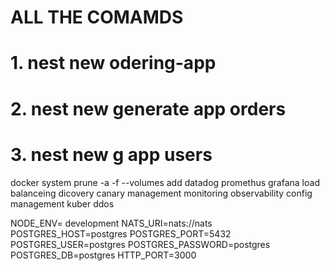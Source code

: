 #   ALL THE COMAMDS

# 1. nest new odering-app
# 2. nest new generate app orders
# 3. nest new g app users
 docker system prune -a -f --volumes
 add datadog promethus grafana
 load balanceing
 dicovery
 canary management
 monitoring observability
 config management
 kuber
 ddos
 
NODE_ENV= development
NATS_URI=nats://nats
POSTGRES_HOST=postgres
POSTGRES_PORT=5432
POSTGRES_USER=postgres
POSTGRES_PASSWORD=postgres
POSTGRES_DB=postgres
HTTP_PORT=3000